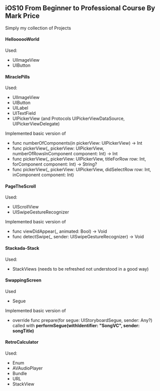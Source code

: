 ## iOS10 From Beginner to Professional Course By Mark Price

Simply my collection of Projects

#### HelloooooWorld

Used:

- UIImageView
- UIButton

#### MiraclePills

Used:

- UIImageView
- UIButton
- UILabel
- UITextField
- UIPickerView (and Protocols UIPickerViewDataSource, UIPickerViewDelegate)

Implemented basic version of 
- func numberOfComponents(in pickerView: UIPickerView) -> Int
- func pickerView(_ pickerView: UIPickerView, numberOfRowsInComponent component: Int) -> Int
- func pickerView(_ pickerView: UIPickerView, titleForRow row: Int, forComponent component: Int) -> String?
- func pickerView(_ pickerView: UIPickerView, didSelectRow row: Int, inComponent component: Int)

#### PageTheScroll

Used:

- UIScrollView
- UISwipeGestureRecognizer

Implemented basic version of
- func viewDidAppear(_ animated: Bool) -> Void
- func detectSwipe(_ sender: UISwipeGestureRecognizer) -> Void

#### Stackada-Stack

Used:

- StackViews (needs to be refreshed not understood in a good way)

#### SwappingScreen

Used

- Segue

Implemented basic version of
- override func prepare(for segue: UIStoryboardSegue, sender: Any?) called with **performSegue(withIdentifier: "SongVC", sender: songTitle)**

#### RetroCalculator

Used:

- Enum
- AVAudioPlayer
- Bundle
- URL
- StackView
